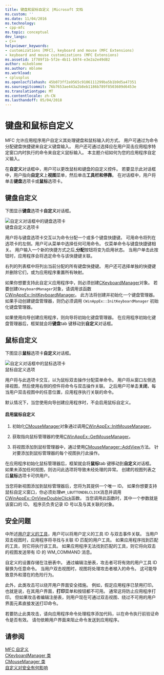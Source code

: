 ```yaml
---
title: 键盘和鼠标自定义 |Microsoft 文档
ms.custom: ''
ms.date: 11/04/2016
ms.technology:
- cpp-mfc
ms.topic: conceptual
dev_langs:
- C++
helpviewer_keywords:
- customizations [MFC], keyboard and mouse (MFC Extensions)
- keyboard and mouse customizations (MFC Extensions)
ms.assetid: 1f789f1b-5f2e-4b11-b974-e3e2a2e49d82
author: mikeblome
ms.author: mblome
ms.workload:
- cplusplus
ms.openlocfilehash: 45b073ff2a9565c9106111299ba5b1b9d5a47351
ms.sourcegitcommit: 76b7653ae443a2b8eb1186b789f8503609d6453e
ms.translationtype: MT
ms.contentlocale: zh-CN
ms.lasthandoff: 05/04/2018
---
```

# <a name="keyboard-and-mouse-customization"></a>键盘和鼠标自定义
MFC 允许应用程序用户自定义其处理键盘和鼠标输入的方式。 用户可通过为命令分配键盘快捷键来自定义键盘输入。 用户还可通过选择应在用户双击应用程序特定窗口内时执行的命令来自定义鼠标输入。 本主题介绍如何为您的应用程序自定义输入。  
  
 在**自定义**对话框中，用户可以更改鼠标和键盘的自定义控件。 若要显示此对话框中，用户指向**自定义**上**视图**菜单，然后单击**工具栏和停靠**。 在对话框中，用户将单击**键盘**选项卡或**鼠标**选项卡。  
  
## <a name="keyboard-customization"></a>键盘自定义  
 下图显示**键盘**选项卡**自定义**对话框。  
  
 ![自定义对话框中的键盘选项卡](../mfc/media/mfcnextkeyboardtab.png "mfcnextkeyboardtab")  
键盘自定义选项卡  
  
 用户将与键盘选项卡交互以为命令分配一个或多个键盘快捷键。 可用命令将列在选项卡的左侧。用户可从菜单中选择任何可用命令。 仅菜单命令与键盘快捷键相关。 用户输入一个新的快捷方式之后,**分配**按钮将变为启用状态。 当用户单击此按钮时，应用程序会将选定命令与该快捷键关联。  
  
 右列的列表框中将列出当前分配的所有键盘快捷键。 用户还可选择单独的快捷键并删除它们，或为应用程序重置所有映射。  
  
 如果你想要支持此自定义应用程序中，则必须创建[CKeyboardManager](../mfc/reference/ckeyboardmanager-class.md)对象。 若要创建`CKeyboardManager`对象，请调用该函数[CWinAppEx::InitKeyboardManager](../mfc/reference/cwinappex-class.md#initkeyboardmanager)。 此方法将创建并初始化一个键盘管理器。 如果手动创建键盘管理器，则仍必须调用 `CWinAppEx::InitKeyboardManager` 初始化键盘管理器。  
  
 如果使用向导创建应用程序，则向导将初始化键盘管理器。 在应用程序初始化键盘管理器后，框架就会将**键盘**tab 键移动到**自定义**对话框。  
  
## <a name="mouse-customization"></a>鼠标自定义  
 下图显示**鼠标**选项卡**自定义**对话框。  
  
 ![自定义对话框中的鼠标选项卡](../mfc/media/mfcnextmousetab.png "mfcnextmousetab")  
鼠标自定义选项  
  
 用户将与此选项卡交互，以为鼠标双击操作分配菜单命令。 用户将从窗口左侧选择视图，然后使用右侧的控件将命令与双击操作关联。 之后用户可单击**关闭**，每当用户双击视图中的任意位置，应用程序执行关联的命令。  
  
 默认情况下，当您使用向导创建应用程序时，不会启用鼠标自定义。  
  
#### <a name="to-enable-mouse-customization"></a>启用鼠标自定义  
  
1.  初始化[CMouseManager](../mfc/reference/cmousemanager-class.md)对象通过调用[CWinAppEx::InitMouseManager](../mfc/reference/cwinappex-class.md#initmousemanager)。  
  
2.  获取指向鼠标管理器的使用[CWinAppEx::GetMouseManager](../mfc/reference/cwinappex-class.md#getmousemanager)。  
  
3.  将视图添加到鼠标管理器中，通过使用[CMouseManager::AddView](../mfc/reference/cmousemanager-class.md#addview)方法。 针对要添加到鼠标管理器的每个视图执行此操作。  
  
 在应用程序初始化鼠标管理器后，框架就会将**鼠标**tab 键移动到**自定义**对话框。 如果未添加任何视图，则访问此选项将导致未经处理的异常。 创建的视图列表之后**鼠标**选项卡可供用户。  
  
 当您将新视图添加到鼠标管理器后，您将为其提供一个唯一 ID。 如果你想要支持鼠标自定义窗口，你必须处理`WM_LBUTTONDBLCLICK`消息并调用[CWinAppEx::OnViewDoubleClick](../mfc/reference/cwinappex-class.md#onviewdoubleclick)函数。 当您调用此函数时，其中一个参数就是该窗口的 ID。 程序员负责记录 ID 号以及与其关联的对象。  
  
## <a name="security-concerns"></a>安全问题  
 中所述[用户定义的工具](../mfc/user-defined-tools.md)，用户可以将用户定义的工具 ID 与双击事件关联。 当用户双击视图时，应用程序将寻找与关联 ID 匹配的用户工具。 如果应用程序找到匹配的工具，则它将执行该工具。 如果应用程序无法找到匹配的工具，则它将向双击的视图发送带有 ID 的 WM_COMMAND 消息。  
  
 自定义的设置存储在注册表中。 通过编辑注册表，攻击者可将有效的用户工具 ID 替换为任意命令。 当用户双击视图时，视图将处理攻击者植入的命令。 这可能导致意外和潜在的危险行为。  
  
 此外，此类攻击可以绕开用户界面安全措施。 例如，假定应用程序已禁用打印。 也就是说，在其用户界面，**打印**菜单和按钮都不可用。 通常这将防止应用程序打印。 但如果攻击者编辑注册表，则用户现在可通过双击视图、绕过不可用的用户界面元素直接发送打印命令。  
  
 若要防止此类攻击，请向应用程序命令处理程序添加代码，以在命令执行前验证命令是否有效。 请勿依赖用户界面来阻止命令发送到应用程序。  
  
## <a name="see-also"></a>请参阅  
 [MFC 自定义](../mfc/customization-for-mfc.md)   
 [CKeyboardManager 类](../mfc/reference/ckeyboardmanager-class.md)   
 [CMouseManager 类](../mfc/reference/cmousemanager-class.md)   
 [自定义对安全有何影响](../mfc/security-implications-of-customization.md)

